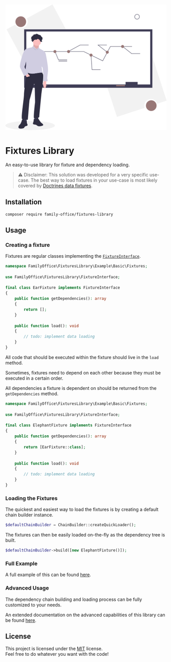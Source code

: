 <h1 align="center">
    <img src=".github/project-logo.svg" width="512px">
</h1>

# Fixtures Library

An easy-to-use library for fixture and dependency loading.

> ⚠️ Disclaimer: This solution was developed for a very specific use-case. The best way to load fixtures in your use-case is most likely covered by [Doctrines data fixtures](https://github.com/doctrine/data-fixtures).

## Installation

```shell
composer require family-office/fixtures-library
```

## Usage

### Creating a fixture

Fixtures are regular classes implementing the [`FixtureInterface`](src/FixtureInterface.php).

```php
namespace FamilyOffice\FixturesLibrary\Example\Basic\Fixtures;

use FamilyOffice\FixturesLibrary\FixtureInterface;

final class EarFixture implements FixtureInterface
{
    public function getDependencies(): array
    {
        return [];
    }

    public function load(): void
    {
        // todo: implement data loading
    }
}
```

All code that should be executed within the fixture should live in the `load` method.

Sometimes, fixtures need to depend on each other because they must be executed in a certain order.

All dependencies a fixture is dependent on should be returned from the `getDependencies` method.

```php
namespace FamilyOffice\FixturesLibrary\Example\Basic\Fixtures;

use FamilyOffice\FixturesLibrary\FixtureInterface;

final class ElephantFixture implements FixtureInterface
{
    public function getDependencies(): array
    {
        return [EarFixture::class];
    }

    public function load(): void
    {
        // todo: implement data loading
    }
}
```

### Loading the Fixtures

The quickest and easiest way to load the fixtures is by creating a default chain builder instance.

```php
$defaultChainBuilder = ChainBuilder::createQuickLoader();
```

The fixtures can then be easily loaded on-the-fly as the dependency tree is built.

```php
$defaultChainBuilder->build([new ElephantFixture()]);
```

### Full Example

A full example of this can be found [here](./example/Basic).

### Advanced Usage

The dependency chain building and loading process can be fully customized to your needs.

An extended documentation on the advanced capabilities of this library can be found [here](docs/advanced.md).

## License

This project is licensed under the [MIT](LICENSE) license.  
Feel free to do whatever you want with the code!
